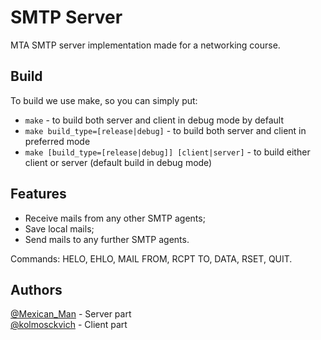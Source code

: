 # SMTP Server
MTA SMTP server implementation made for a networking course.

## Build
To build we use make, so you can simply put:
* `make` - to build both server and client in debug mode by default
* `make build_type=[release|debug]` - to build both server and client in preferred mode
* `make [build_type=[release|debug]] [client|server]` - to build either client or server (default build in debug mode)

## Features
* Receive mails from any other SMTP agents;
* Save local mails;
* Send mails to any further SMTP agents.

Commands: HELO, EHLO, MAIL FROM, RCPT TO, DATA, RSET, QUIT.

## Authors
[@Mexican_Man](https://github.com/MexicanMan) - Server part \
[@kolmosckvich](https://github.com/kolmosckvich) - Client part
